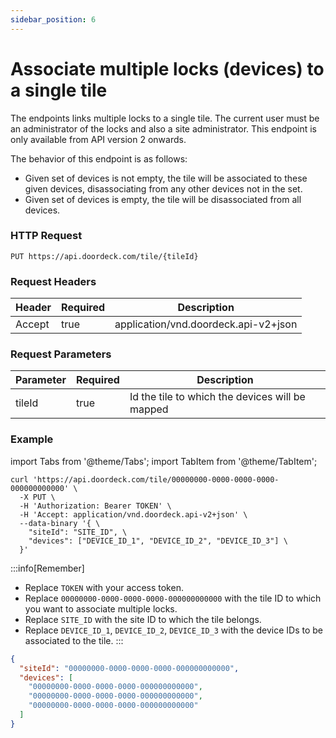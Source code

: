 ```yaml
---
sidebar_position: 6
---
```


# Associate multiple locks (devices) to a single tile

The endpoints links multiple locks to a single tile. The current user must be an administrator of the locks and also a site administrator.
This endpoint is only available from API version 2 onwards.

The behavior of this endpoint is as follows:
- Given set of devices is not empty, the tile will be associated to these given devices, disassociating from any other devices not in the set.
- Given set of devices is empty, the tile will be disassociated from all devices.

### HTTP Request

`PUT https://api.doordeck.com/tile/{tileId}`

### Request Headers

| Header | Required | Description                          |
|--------|----------|--------------------------------------|
| Accept | true     | application/vnd.doordeck.api-v2+json |

### Request Parameters

| Parameter | Required | Description                                     |
|-----------| -------- |-------------------------------------------------|
| tileId    | true     | Id the tile to which the devices will be mapped |

### Example

import Tabs from '@theme/Tabs';
import TabItem from '@theme/TabItem';

<Tabs>
<TabItem value="request" label="Request">

```shell showLineNumbers title="CURL"
curl 'https://api.doordeck.com/tile/00000000-0000-0000-0000-000000000000' \
  -X PUT \
  -H 'Authorization: Bearer TOKEN' \
  -H 'Accept: application/vnd.doordeck.api-v2+json' \
  --data-binary '{ \
    "siteId": "SITE_ID", \
    "devices": ["DEVICE_ID_1", "DEVICE_ID_2", "DEVICE_ID_3"] \
  }'
```

:::info[Remember]
* Replace `TOKEN` with your access token.
* Replace `00000000-0000-0000-0000-000000000000` with the tile ID to which you want to associate multiple locks.
* Replace `SITE_ID` with the site ID to which the tile belongs.
* Replace `DEVICE_ID_1`, `DEVICE_ID_2`, `DEVICE_ID_3` with the device IDs to be associated to the tile.
:::

</TabItem>
<TabItem value="response" label="Response">

```json showLineNumbers title="JSON"
{
  "siteId": "00000000-0000-0000-0000-000000000000",
  "devices": [
    "00000000-0000-0000-0000-000000000000",
    "00000000-0000-0000-0000-000000000000",
    "00000000-0000-0000-0000-000000000000"
  ]
}
```

</TabItem>
</Tabs>

